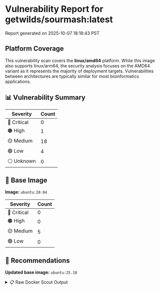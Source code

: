 # Vulnerability Report for getwilds/sourmash:latest

Report generated on 2025-10-07 18:18:43 PST

## Platform Coverage

This vulnerability scan covers the **linux/amd64** platform. While this image also supports linux/arm64, the security analysis focuses on the AMD64 variant as it represents the majority of deployment targets. Vulnerabilities between architectures are typically similar for most bioinformatics applications.

## 📊 Vulnerability Summary

| Severity | Count |
|----------|-------|
| 🔴 Critical | 0 |
| 🟠 High | 1 |
| 🟡 Medium | 18 |
| 🟢 Low | 4 |
| ⚪ Unknown | 0 |

## 🐳 Base Image

**Image:** `ubuntu:20.04`

| Severity | Count |
|----------|-------|
| 🔴 Critical | 0 |
| 🟠 High | 0 |
| 🟡 Medium | 5 |
| 🟢 Low | 0 |

## 🔄 Recommendations

**Updated base image:** `ubuntu:25.10`

<details>
<summary>📋 Raw Docker Scout Output</summary>

```text
Target             │  getwilds/sourmash:latest-amd64  │    0C     1H    18M     4L   
    digest           │  f32de44c2625                            │                              
  Base image         │  ubuntu:20.04                            │    0C     0H     5M     0L   
  Updated base image │  ubuntu:25.10                            │    0C     0H     0M     0L   
                     │                                          │                  -5          

What's next:
    View vulnerabilities → docker scout cves getwilds/sourmash:latest-amd64
    View base image update recommendations → docker scout recommendations getwilds/sourmash:latest-amd64
    Include policy results in your quickview by supplying an organization → docker scout quickview getwilds/sourmash:latest-amd64 --org <organization>
```
</details>

